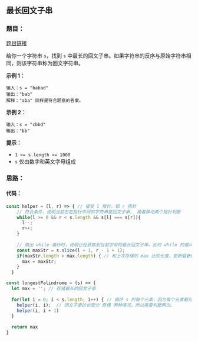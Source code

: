 ## 最长回文子串

### 题目：

[题目链接](https://leetcode.cn/problems/longest-palindromic-substring/description/)

给你一个字符串 `s`，找到 `s` 中最长的回文子串。如果字符串的反序与原始字符串相同，则该字符串称为回文字符串。

**示例 1：**

```
输入：s = "babad"
输出："bab"
解释："aba" 同样是符合题意的答案。
```

**示例 2：**

```
输入：s = "cbbd"
输出："bb"
```

**提示：**

- `1 <= s.length <= 1000`
- `s` 仅由数字和英文字母组成

### 思路：



#### 代码：

```javascript
const helper = (l, r) => { // 接受 l 指针，和 r 指针
    // 符合条件，说明当前左右指针中间的字符串是回文子串， 接着移动两个指针判断
    while(l >= 0 && r < s.length && s[l] === s[r]){ 
      l--;
      r++;
    }
    
    // 跳出 while 循环时，说明已经获取到当前字母的最长回文子串，此时 while 的循环体多执行了一次，所以需要恢复一下
    const maxStr = s.slice(l + 1, r - 1 + 1);
    if(maxStr.length > max.length) { // 和上次存储的 max 比较长度，更新最新的符合题目的子串
      max = maxStr;
    }
  }

const longestPalindrome = (s) => {
  let max = ''; // 存储最长的回文子串
  
  for(let i = 0; i < s.length; i++) { // 循环 s 的每个元素，因为每个元素都可能是回文子串的中心字母
    helper(i, i);  // 回文子串的长度分 奇偶 两种情况，所以需要判断两次。
    helper(i, i + 1)
  }
  
  return max
}
```

